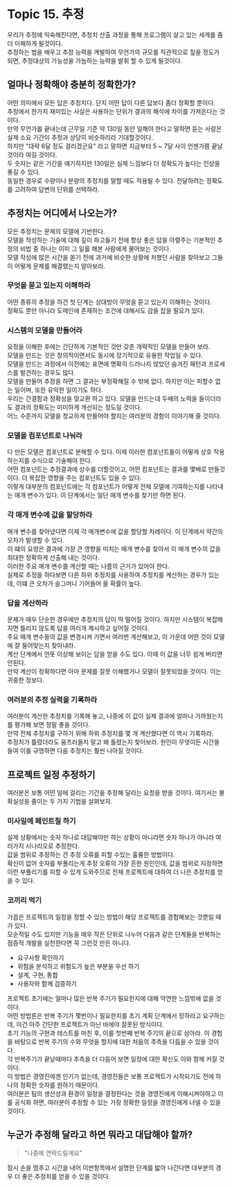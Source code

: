 # Topic 15. 추정
우리가 추정에 익숙해진다면, 추정치 산출 과정을 통해 프로그램이 살고 있는 세계를 좀더 이해하게 될것이다.  
추정하는 법을 배우고 추정 능력을 계발하여 무언가의 규모를 직관적으로 짚을 정도가 되면, 추정대상의 가능성을 가늠하는 능력을 발휘 할 수 있게 될것이다.

## 얼마나 정확해야 충분히 정확한가?
어떤 의미에서 모든 답은 추정치다. 단지 어떤 답이 다른 답보다 좀더 정확할 뿐이다.  
추정에서 한가지 재미있는 사실은 사용하는 단위가 결과의 해석에 차이를 가져온다는 것이다.  
만약 무언가를 끝내는데 근무일 기준 약 130일 동안 일해야 한다고 말하면 듣는 사람은 실제 소요 기간이 추정과 상당히 비슷하리라 기대할것이다.  
하지만 "대략 6달 정도 걸리겠군요" 라고 말하면 지금부터 5 ~ 7달 사이 언젠가쯤 끝날것이라 여길 것이다.  
두 숫자는 같은 기간을 얘기하지만 130일은 실제 느낌보다 더 정확도가 높다는 인상을 풍길 수 있다.  
동일한 경우로 수량이나 분량의 추정치를 말할 때도 적용될 수 있다. 전달하려는 정확도를 고려하여 답변의 단위를 선택하라.  

## 추정치는 어디에서 나오는가?
모든 추정치는 문제의 모델에 기반한다.  
모델을 작성하는 기술에 대해 깊이 파고들기 전에 항상 좋은 답을 아렬주는 기본적인 추정의 비법 중 하나는 이미 그 일읋 해본 사람에게 물어보는 것이다.  
모델 작성에 많은 시간을 쏟기 전에 과거에 비슷한 상황에 처했던 사람을 찾아보고 그들이 어떻게 문제를 해결했는지 알아보라.  

### 무엇을 묻고 있는지 이해하라
어떤 종류의 추정을 하건 첫 단계는 상대방이 무엇을 묻고 있는지 이해하는 것이다.  
정확도 뿐만 아니라 도메인에 존재하는 조건에 대해서도 감을 잡을 필요가 있다.

### 시스템의 모델을 만들어라
요청을 이해한 후에는 간단하게 기본적인 것만 갖춘 개략적인 모델을 만들어 보라.  
모델을 만드는 것은 창의적이면서도 동시에 장기적으로 유용한 작업일 수 있다.  
모델을 만드는 과정에서 이전에는 표면에 명확히 드러나지 않았던 숨겨진 패턴과 프로세스를 발견하는 경우도 많다.  
모델을 만들어 추정을 하면 그 결과는 부정확해질 수 밖에 없다. 하지만 이는 피할수 없는 일이며, 또한 유익한 일이기도 하다.  
우리는 간결함과 정확성을 맞교환 하고 있다. 모델을 만드는데 두배의 노력을 들이더라도 결과의 정확도는 미미하게 개선되는 정도일 것이다.  
어느 수준까지 모델을 정교하게 만들어야 할지는 여러분의 경험이 이야기해 줄 것이다.  

### 모델을 컴포넌트로 나눠라
다 만든 모델은 컴포넌트로 분해할 수 있다. 이제 이러한 컴포넌트들이 어떻게 상호 작용하는지를 수식으로 기술해야 한다.  
어떤 컴포넌트는 추정결과에 상수를 더할것이고, 어떤 컴포넌트는 결과를 몇배로 만들것이다. 더 복잡한 영향을 주는 컴포넌트도 있을 수 있다.  
이렇게 대부분의 컴포넌트에는 각 컴포넌트가 어떻게 전체 모델에 기여하는지를 나타내는 매개 변수가 있다. 이 단계에서는 일단 매개 변수를 찾기만 하면 된다.  

### 각 매개 변수에 값을 할당하라
매개 변수를 찾아냈다면 이제 각 매개변수에 값을 할당할 차례이다. 이 단계에서 약간의 오차가 발생할 수 있다.  
이 떄의 요령은 결과에 가장 큰 영향을 미치는 매개 변수를 찾아서 이 매개 변수의 값을 최대한 정확하게 산출해 내는 것이다.  
이러한 주요 매개 변수를 계산할 때는 나름의 근거가 있어야 한다.  
실제로 추정을 하다보면 다른 하위 추정치를 사용하여 추정치를 계산하는 경우가 있는데, 이떄 큰 오차가 슬그머니 기어들어 올 확률이 높다.  

### 답을 계산하라
문제가 매우 단순한 경우에만 추정치의 답이 딱 떨어질 것이다. 하지만 시스템이 복잡해지면 틀리지 않도록 답을 여러개 제시하고 싶어질 것이다.  
주요 매개 변수들의 값을 변경시켜 가면서 여러번 계산해보고, 이 가운데 어떤 것이 모델에 잘 들어맞는지 찾아내라.  
계산 단계에서 언뜻 이상해 보이는 답을 얻을 수도 있다. 이때 이 값을 너무 쉽게 버리면 안된다.  
만약 계산이 정확하다면 아마 문제를 잘못 이해했거나 모델이 잘못되었을 것이다. 이는 귀중한 정보다.  

### 여러분의 추정 실력을 기록하라
여러분이 계산한 추정치를 기록해 놓고, 나중에 이 값이 실제 결과에 얼마나 가까웠는지를 평가해 보면 정말 좋을 것이다.  
만약 전체 추정치를 구하기 위해 하위 추정치를 몇 개 계산했다면 이 역시 기록하라.  
추정치가 틀렸더라도 움츠러들지 말고 왜 틀렸는지 찾아보라. 원인이 무엇이든 시간을 들여 이를 규명하면 다음 추정치는 훨씬 나아질 것이다.  

## 프로젝트 일정 추정하기
여러분은 보통 어떤 일에 걸리는 기간을 추정해 달라는 요청을 받을 것이다. 여기서는 불확실성을 줄이는 두 가지 기법을 살펴보자.  

### 미사일에 페인트칠 하기
실제 상황에서는 숫자 하나로 대답해야만 하는 상황이 아니라면 숫자 하나가 아니라 여러가지 시나리오로 추정한다.  
값을 범위로 추정하는 건 추정 오류를 피할 수있는 훌륭한 방법이다.  
확신이 없어 숫자를 부풀리는게 추정 오류의 가장 흔한 원인인데, 값을 범위로 지정하면 이런 부풀리기를 피할 수 있게 도와주므로 전체 프로젝트에 대하여 더 나은 추정치를 얻을 수 있다.  

### 코끼리 먹기
가끔은 프로젝트의 일정을 정할 수 있는 방법이 해당 프로젝트를 경험해보는 것뿐일 때가 있다.  
모순적일 수도 있지만 기능을 매우 작은 단위로 나누어 다음과 같은 단계들을 반복하는 점증적 개발을 실천한다면 꼭 그런것 만은 아니다.  
 - 요구사항 확인하기
 - 위험을 분석하고 위험도가 높은 부분을 우선 하기
 - 설계, 구현, 통합
 - 사용자와 함께 검증하기

프로젝트 초기에는 얼마나 많은 반복 주기가 필요한지에 대해 막연한 느낌밖에 없을 것이다.  
어떤 방법론은 반복 주기가 몇번이나 필요한지를 초기 계획 단계에서 정하라고 요구하는데, 이건 아주 간단한 프로젝트가 아닌 바에야 잘못된 방식이다.  
초기 기능의 구현과 테스트를 마친 후, 이를 첫번째 반복 주기의 끝으로 삼아라. 이 경험을 바탕으로 반복 주기의 수와 무엇을 할지에 대한 처음의 추측을 다듬을 수 있을 것이다.  
각 반복주기가 끝날때마다 추측을 더 다듬어 보면 일정에 대한 확신도 이와 함께 커질 것이다.  
이 방법은 경영진에겐 인기가 없는데, 경영진들은 보통 프로젝트가 시작되기도 전에 하나의 정확한 숫자를 원하기 때문이다.  
여러분은 팀의 생산성과 환경이 일정을 결정한다는 것을 경영진에게 이해시켜야하고 이를 공식화 하면, 여러분이 추정할 수 있는 가장 정확한 일정을 경영진에게 너넬 수 있을 것이다.  

## 누군가 추정해 달라고 하면 뭐라고 대답해야 할까?
> "나중에 연락드릴게요"

잠시 손을 멈추고 시간을 내어 이번항목에서 설명한 단계를 밟아 나간다면 대부분의 경우 더 좋은 추정치를 얻을 수 있을 것이다.   

